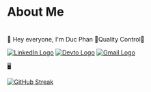 <h1>About Me<h1></h1>
👋 Hey everyone, I'm Duc Phan
🐞Quality Control🐞

[![LinkedIn Logo](https://raw.githubusercontent.com/Gerphan94/Gerphan94/main/Image/linkedin.ico)](https://www.linkedin.com/in/gerphan94)
[![Devto Logo](https://raw.githubusercontent.com/Gerphan94/Gerphan94/main/Image/devto.ico)](https://dev.to/gerphan94)
[![Gmail Logo](https://raw.githubusercontent.com/Gerphan94/Gerphan94/main/Image/gmail.ico)](ducpn1194@gmail.com)

🖥️


[![GitHub Streak](https://github-readme-streak-stats.herokuapp.com?user=Gerphan94)](https://git.io/streak-stats)
